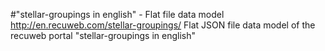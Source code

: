 #"stellar-groupings in english" - Flat file data model
http://en.recuweb.com/stellar-groupings/
Flat JSON file data model of the recuweb portal "stellar-groupings in english"
